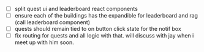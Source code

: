 - [ ] split quest ui and leaderboard react components
- [ ] ensure each of the buildings has the expandible for leaderboard and rag (call leaderboard component)
- [ ] quests should remain tied to on button click state for the notif box
- [ ] fix routing for quests and all logic with that. will discuss with jay when i meet up with him soon.
